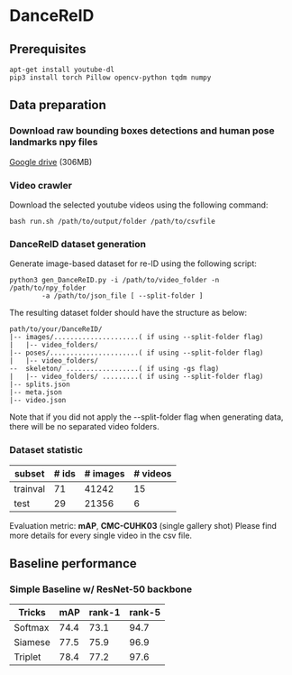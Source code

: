 # DanceReID

## Prerequisites


```
apt-get install youtube-dl
pip3 install torch Pillow opencv-python tqdm numpy
```

## Data preparation

### Download raw bounding boxes detections and human pose landmarks npy files

[Google drive](https://drive.google.com/file/d/1f9sIqxr0XqAIRzTQDLzd2JrR26xpQBxF/view?usp=sharing) (306MB)


### Video crawler

Download the selected youtube videos using the following command:
```shell
bash run.sh /path/to/output/folder /path/to/csvfile
```

### DanceReID dataset generation

Generate image-based dataset for re-ID using the following script:
```shell
python3 gen_DanceReID.py -i /path/to/video_folder -n /path/to/npy_folder 
        -a /path/to/json_file [ --split-folder ]
```

The resulting dataset folder should have the structure as below:
```
path/to/your/DanceReID/
|-- images/.....................( if using --split-folder flag)
|   |-- video_folders/ 
|-- poses/......................( if using --split-folder flag)
|   |-- video_folders/ 
--  skeleton/ ..................( if using -gs flag)
|   |-- video_folders/ .........( if using --split-folder flag)
|-- splits.json 
|-- meta.json
|-- video.json
```
Note that if you did not apply the --split-folder flag when generating data, there will be no separated video folders.

### Dataset statistic

| subset   | # ids |# images| # videos |
| -------- | ------| ------ |  ------  | 
| trainval |   71  |  41242 |    15   | 
| test     |   29  |  21356 |     6    |

Evaluation metric: **mAP**, **CMC-CUHK03** (single gallery shot)
Please find more details for every single video in the csv file.


## Baseline performance

### Simple Baseline w/ ResNet-50 backbone
| Tricks  | mAP  | rank-1 | rank-5 |
| ------  |----  | ------ | ------ |
| Softmax | 74.4 |  73.1  |  94.7  |
| Siamese | 77.5 |  75.9  |  96.9  |
| Triplet | 78.4 |  77.2  |  97.6  |
